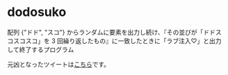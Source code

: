 # dodosuko

配列 {"ドド", "スコ"} からランダムに要素を出力し続け、『その並びが「ドドスコスコスコ」を 3 回繰り返したもの』に一致したときに「ラブ注入♡」と出力して終了するプログラム

元凶となったツイートは[こちら](https://twitter.com/Sheeeeepla/status/1554028833942441984)です。
